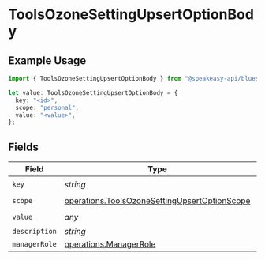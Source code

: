# ToolsOzoneSettingUpsertOptionBody

## Example Usage

```typescript
import { ToolsOzoneSettingUpsertOptionBody } from "@speakeasy-api/bluesky/models/operations";

let value: ToolsOzoneSettingUpsertOptionBody = {
  key: "<id>",
  scope: "personal",
  value: "<value>",
};
```

## Fields

| Field                                                                                                          | Type                                                                                                           | Required                                                                                                       | Description                                                                                                    |
| -------------------------------------------------------------------------------------------------------------- | -------------------------------------------------------------------------------------------------------------- | -------------------------------------------------------------------------------------------------------------- | -------------------------------------------------------------------------------------------------------------- |
| `key`                                                                                                          | *string*                                                                                                       | :heavy_check_mark:                                                                                             | N/A                                                                                                            |
| `scope`                                                                                                        | [operations.ToolsOzoneSettingUpsertOptionScope](../../models/operations/toolsozonesettingupsertoptionscope.md) | :heavy_check_mark:                                                                                             | N/A                                                                                                            |
| `value`                                                                                                        | *any*                                                                                                          | :heavy_check_mark:                                                                                             | N/A                                                                                                            |
| `description`                                                                                                  | *string*                                                                                                       | :heavy_minus_sign:                                                                                             | N/A                                                                                                            |
| `managerRole`                                                                                                  | [operations.ManagerRole](../../models/operations/managerrole.md)                                               | :heavy_minus_sign:                                                                                             | N/A                                                                                                            |
